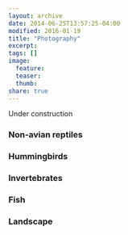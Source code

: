 ```yaml
---
layout: archive
date: 2014-06-25T13:57:25-04:00
modified: 2016-01-19
title: "Photography"
excerpt:
tags: []
image:
  feature:
  teaser:
  thumb:
share: true
---
```


Under construction

### Non-avian reptiles

### Hummingbirds

### Invertebrates

### Fish

### Landscape
